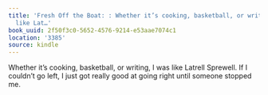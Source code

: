 ```yaml
---
title: 'Fresh Off the Boat: : Whether it’s cooking, basketball, or writing, I was
  like Lat…'
book_uuid: 2f50f3c0-5652-4576-9214-e53aae7074c1
location: '3385'
source: kindle
---
```


Whether it’s cooking, basketball, or writing, I was like Latrell Sprewell. If I couldn’t go left, I just got really good at going right until someone stopped me.